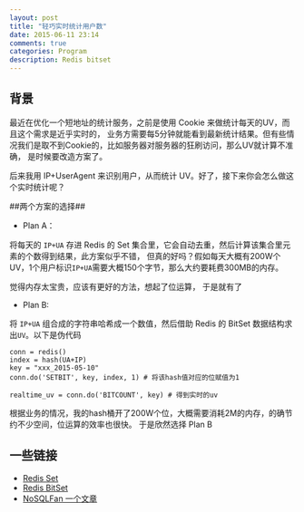 ```yaml
---
layout: post
title: "轻巧实时统计用户数"
date: 2015-06-11 23:14
comments: true
categories: Program
description: Redis bitset
---
```


## 背景 ##

最近在优化一个短地址的统计服务，之前是使用 Cookie 来做统计每天的UV，而且这个需求是近乎实时的，
业务方需要每5分钟就能看到最新统计结果。但有些情况我们是取不到Cookie的，比如服务器对服务器的狂刷访问，那么UV就计算不准确，
是时候要改造方案了。

后来我用 IP+UserAgent 来识别用户，从而统计 UV。好了，接下来你会怎么做这个实时统计呢？

##两个方案的选择##

* Plan A：

将每天的 `IP+UA` 存进 Redis 的 Set 集合里，它会自动去重，然后计算该集合里元素的个数得到结果，此方案似乎不错，
但真的好吗？假如每天大概有200W个UV，1个用户标识`IP+UA`需要大概150个字节，那么大约要耗费300MB的内存。

觉得内存太宝贵，应该有更好的方法，想起了位运算， 于是就有了

* Plan B:

将 `IP+UA` 组合成的字符串哈希成一个数值，然后借助 Redis 的 BitSet 数据结构求出`UV`。以下是伪代码

```
conn = redis()
index = hash(UA+IP)
key = "xxx_2015-05-10"
conn.do('SETBIT', key, index, 1) # 将该hash值对应的位赋值为1

realtime_uv = conn.do('BITCOUNT', key) # 得到实时的uv
```

根据业务的情况，我的hash桶开了200W个位，大概需要消耗2M的内存，的确节约不少空间，位运算的效率也很快。
于是欣然选择 Plan B


## 一些链接 ##

* [Redis Set](https://redis.readthedocs.org/en/2.4/set.html)
* [Redis BitSet](http://redis.io/commands/SETBIT)
* [NoSQLFan 一个文章](http://blog.nosqlfan.com/html/3501.html)

